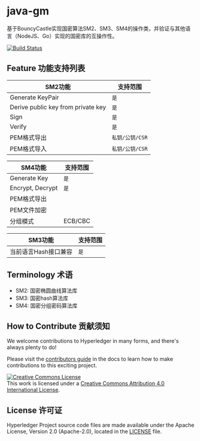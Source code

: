 # java-gm

基于BouncyCastle实现国密算法SM2、SM3、SM4的操作类，并验证与其他语言（NodeJS、Go）实现的国密库的互操作性。

[![Build Status](https://dev.azure.com/Hyperledger/TWGC/_apis/build/status/Hyperledger-TWGC.java-gm?branchName=master)](https://dev.azure.com/Hyperledger/TWGC/_build/latest?definitionId=129&branchName=master)

## Feature 功能支持列表

|  SM2功能   | 支持范围  | 
|  ----  | ----  |
| Generate KeyPair  | `是` |
| Derive public key from private key  | `是` |
| Sign  | `是` |
| Verify | `是` |
| PEM格式导出 | `私钥/公钥/CSR`|
| PEM格式导入 | `私钥/公钥/CSR` |

|  SM4功能   | 支持范围  | 
|  ----  | ----  |
| Generate Key | `是` |
| Encrypt, Decrypt | `是` |
| PEM格式导出 |   |
| PEM文件加密 | |
| 分组模式 | ECB/CBC |


|  SM3功能   | 支持范围  | 
|  ----  | ----  |
| 当前语言Hash接口兼容 | `是` |

## Terminology 术语
- SM2: 国密椭圆曲线算法库
- SM3: 国密hash算法库
- SM4: 国密分组密码算法库

## How to Contribute 贡献须知
We welcome contributions to Hyperledger in many forms, and there's always plenty to do!

Please visit the [contributors guide](CONTRIBUTING.md) in the
docs to learn how to make contributions to this exciting project.

<a rel="license" href="http://creativecommons.org/licenses/by/4.0/"><img alt="Creative Commons License" style="border-width:0" src="https://i.creativecommons.org/l/by/4.0/88x31.png" /></a><br />This work is licensed under a <a rel="license" href="http://creativecommons.org/licenses/by/4.0/">Creative Commons Attribution 4.0 International License</a>.

## License 许可证
Hyperledger Project source code files are made available under the Apache License, Version 2.0 (Apache-2.0), located in the [LICENSE](LICENSE) file.
